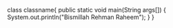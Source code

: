 class classname{
public static void main(String args[])
{
System.out.println("Bismillah Rehman Raheem");
}
}
